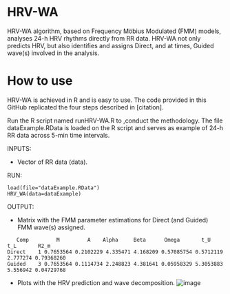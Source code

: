 # HRV-WA
HRV-WA algorithm, based on Frequency Möbius  Modulated (FMM) models, analyses 24-h HRV rhythms directly from RR data. HRV-WA not only predicts HRV, but also identifies and assigns Direct, and at times, Guided wave(s) involved in the analysis.

# How to use 
HRV-WA is achieved in R and is easy to use. 
The code provided in this GitHub replicated the four steps described in [citation].

Run the R script named runHRV-WA.R to ,conduct the methodology.
The file dataExample.RData is loaded on the R script and serves as example of 24-h RR data across 5-min time intervals.

INPUTS: 
  - Vector of RR data (data).

RUN:
````
load(file="dataExample.RData")
HRV_WA(data=dataExample)
````

OUTPUT:
  - Matrix with the FMM parameter estimations for Direct (and Guided) FMM wave(s) assigned.
  ````
     Comp         M         A    Alpha     Beta      Omega       t_U      t_L       R2_m
Direct    1 0.7653564 0.2102229 4.335471 4.168209 0.57085754 0.5712119 2.777274 0.79368260
Guided    3 0.7653564 0.1114734 2.248823 4.381641 0.05958329 5.3053883 5.556942 0.04729768
````
  - Plots with the HRV prediction and wave decomposition. 
![image](https://user-images.githubusercontent.com/24298539/209979899-31c967de-408a-44e4-b1ee-60a0c9425fe4.png)
